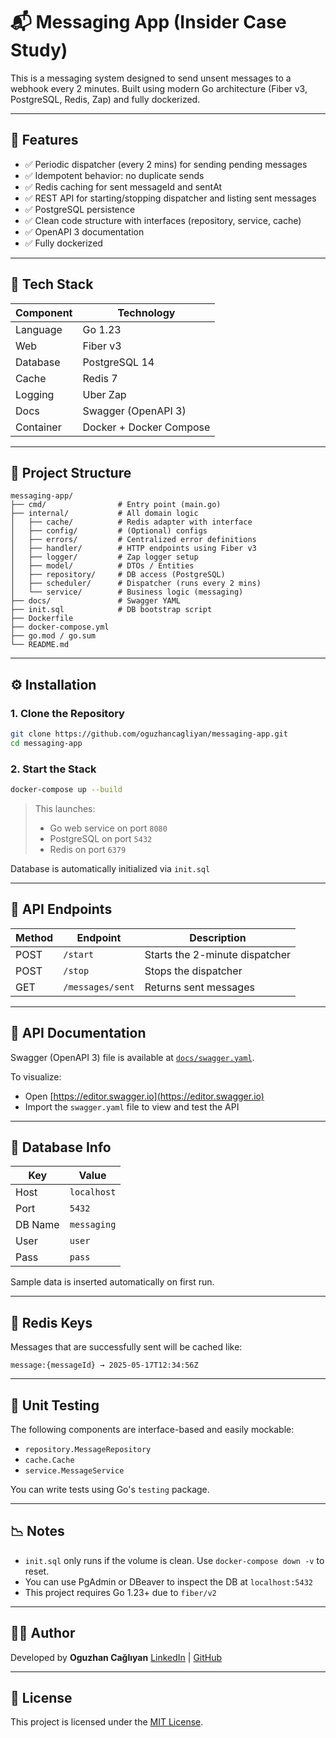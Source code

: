# 📬 Messaging App (Insider Case Study)

This is a messaging system designed to send unsent messages to a webhook every 2 minutes.
Built using modern Go architecture (Fiber v3, PostgreSQL, Redis, Zap) and fully dockerized.

---

## 🚀 Features

* ✅ Periodic dispatcher (every 2 mins) for sending pending messages
* ✅ Idempotent behavior: no duplicate sends
* ✅ Redis caching for sent messageId and sentAt
* ✅ REST API for starting/stopping dispatcher and listing sent messages
* ✅ PostgreSQL persistence
* ✅ Clean code structure with interfaces (repository, service, cache)
* ✅ OpenAPI 3 documentation
* ✅ Fully dockerized

---

## 💠 Tech Stack

| Component | Technology              |
| --------- | ----------------------- |
| Language  | Go 1.23                 |
| Web       | Fiber v3                |
| Database  | PostgreSQL 14           |
| Cache     | Redis 7                 |
| Logging   | Uber Zap                |
| Docs      | Swagger (OpenAPI 3)     |
| Container | Docker + Docker Compose |

---

## 📂 Project Structure

```
messaging-app/
├── cmd/                # Entry point (main.go)
├── internal/           # All domain logic
│   ├── cache/          # Redis adapter with interface
│   ├── config/         # (Optional) configs
│   ├── errors/         # Centralized error definitions
│   ├── handler/        # HTTP endpoints using Fiber v3
│   ├── logger/         # Zap logger setup
│   ├── model/          # DTOs / Entities
│   ├── repository/     # DB access (PostgreSQL)
│   ├── scheduler/      # Dispatcher (runs every 2 mins)
│   └── service/        # Business logic (messaging)
├── docs/               # Swagger YAML
├── init.sql            # DB bootstrap script
├── Dockerfile
├── docker-compose.yml
├── go.mod / go.sum
└── README.md
```

---

## ⚙️ Installation

### 1. Clone the Repository

```bash
git clone https://github.com/oguzhancagliyan/messaging-app.git
cd messaging-app
```

### 2. Start the Stack

```bash
docker-compose up --build
```

> This launches:
>
> * Go web service on port `8080`
> * PostgreSQL on port `5432`
> * Redis on port `6379`

Database is automatically initialized via `init.sql`

---

## 🧰 API Endpoints

| Method | Endpoint         | Description                    |
| ------ | ---------------- | ------------------------------ |
| POST   | `/start`         | Starts the 2-minute dispatcher |
| POST   | `/stop`          | Stops the dispatcher           |
| GET    | `/messages/sent` | Returns sent messages          |

---

## 📁 API Documentation

Swagger (OpenAPI 3) file is available at [`docs/swagger.yaml`](./docs/swagger.yaml).

To visualize:

* Open [https://editor.swagger.io](https://editor.swagger.io)
* Import the `swagger.yaml` file to view and test the API

---

## 💼 Database Info

| Key     | Value       |
| ------- | ----------- |
| Host    | `localhost` |
| Port    | `5432`      |
| DB Name | `messaging` |
| User    | `user`      |
| Pass    | `pass`      |

Sample data is inserted automatically on first run.

---

## 🔢 Redis Keys

Messages that are successfully sent will be cached like:

```
message:{messageId} → 2025-05-17T12:34:56Z
```

---

## 📅 Unit Testing

The following components are interface-based and easily mockable:

* `repository.MessageRepository`
* `cache.Cache`
* `service.MessageService`

You can write tests using Go's `testing` package.

---

## 📉 Notes

* `init.sql` only runs if the volume is clean. Use `docker-compose down -v` to reset.
* You can use PgAdmin or DBeaver to inspect the DB at `localhost:5432`
* This project requires Go 1.23+ due to `fiber/v2`

---

## 👨‍💼 Author

Developed by **Oguzhan Cağlıyan**
[LinkedIn](https://www.linkedin.com/in/...) | [GitHub](https://github.com/...)

---

## 🚪 License

This project is licensed under the [MIT License](./LICENSE).
